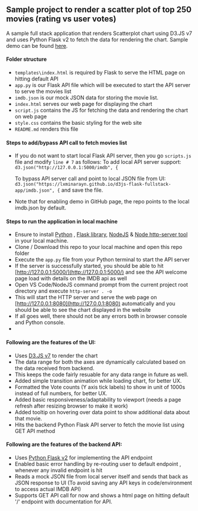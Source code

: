 ## Sample project to render a scatter plot of top 250 movies (rating vs user votes)

A sample full stack application that renders Scatterplot chart using D3.JS v7 and uses Python Flask v2 to fetch the data for rendering the chart.
Sample demo can be found [here](https://lxminarayn.github.io/d3js-flask-fullstack-app/).

#### Folder structure

- `templates\index.html` is required by Flask to serve the HTML page on hitting default API
- `app.py` is our Flask API file which will be executed to start the API server to serve the movies list
- `imdb.json` is our mock JSON data for storing the movie list.
- `index.html` serves our web page for displaying the chart
- `script.js` contains the JS for fetching the data and rendering the chart on web page
- `style.css` contains the basic styling for the web site
- `README.md` renders this file

#### Steps to add/bypass API call to fetch movies list

- If you do not want to start local Flask API server, then you go `scripts.js` file and modify `line # 7` as follows:
  To add local API server support:
  `d3.json("http://127.0.0.1:5000/imdb", {`

  To bypass API server call and point to local JSON file from UI:
  `d3.json("https://lxminarayn.github.io/d3js-flask-fullstack-app/imdb.json", {`
  and save the file.

- Note that for enabling demo in GitHub page, the repo points to the local imdb.json by default.

#### Steps to run the application in local machine

- Ensure to install [Python](https://www.python.org/downloads/) , [Flask library](https://flask.palletsprojects.com/en/2.0.x/installation/), [NodeJS](https://nodejs.org/en/download/) & [Node http-server tool](https://www.npmjs.com/package/http-server) in your local machine.
- Clone / Download this repo to your local machine and open this repo folder
- Execute the `app.py` file from your Python terminal to start the API server
- If the server is successfully started, you should be able to hit [http://127.0.0.1:5000/](http://127.0.0.1:5000/) and see the API welcome page load with details on the IMDB api as well
- Open VS Code/NodeJS command prompt from the current project root directory and execute `http-server . -o`
- This will start the HTTP server and serve the web page on [http://127.0.0.1:8080](http://127.0.0.1:8080) automatically and you should be able to see the chart displayed in the website
- If all goes well, there should not be any errors both in browser console and Python console.
-

#### Following are the features of the UI:

- Uses [D3.JS v7](https://github.com/d3/d3) to render the chart
- The data range for both the axes are dynamically calculated based on the data received from backend.
- This keeps the code fairly resuable for any data range in future as well.
- Added simple transition animation while loading chart, for better UX.
- Formatted the Vote counts (Y axis tick labels) to show in unit of 1000s instead of full numbers, for better UX.
- Added basic responsiveness/adaptability to viewport (needs a page refresh after resizing browser to make it work)
- Added tooltip on hovering over data point to show additional data about that movie.
- Hits the backend Python Flask API server to fetch the movie list using GET API method

#### Following are the features of the backend API:

- Uses [Python Flask v2](https://flask.palletsprojects.com/en/2.0.x/quickstart/) for implementing the API endpoint
- Enabled basic error handling by re-routing user to default endpoint , whenever any invalid endpoint is hit
- Reads a mock JSON file from local server itself and sends that back as JSON response to UI (To avoid saving any API keys in code/environment to access actual IMDB API)
- Supports GET API call for now and shows a html page on hitting default '/' endpoint with documentation for API.
